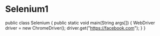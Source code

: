 # Selenium1

public class Selenium
{
  public static void main(String args[])
  {
    WebDriver driver = new ChromeDriver();
    driver.get("https://facebook.com");
    }
    }
    
